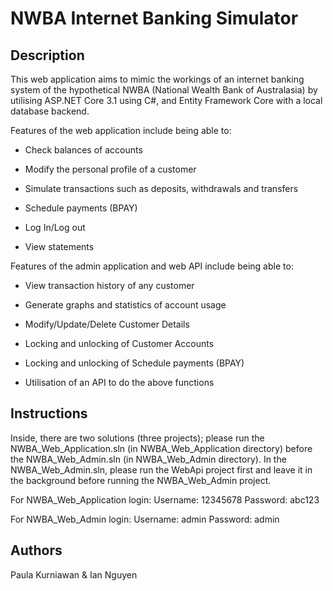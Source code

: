 # NWBA Internet Banking Simulator
## Description

This web application aims to mimic the workings of an internet banking system of the hypothetical NWBA (National Wealth Bank of Australasia) by utilising ASP.<span></span>NET Core 3.1 using C#, and Entity Framework Core with a local database backend. 

Features of the web application include being able to: 

- Check balances of accounts

- Modify the personal profile of a customer

- Simulate transactions such as deposits, withdrawals and transfers

- Schedule payments (BPAY)

- Log In/Log out

- View statements


Features of the admin application and web API include being able to:

- View transaction history of any customer

- Generate graphs and statistics of account usage

- Modify/Update/Delete Customer Details

- Locking and unlocking of Customer Accounts

- Locking and unlocking of Schedule payments (BPAY)

- Utilisation of an API to do the above functions

## Instructions
Inside, there are two solutions (three projects); please run the NWBA_Web_Application.<span></span>sln (in NWBA_Web_Application directory) before the NWBA_Web_Admin.<span></span>sln (in NWBA_Web_Admin directory). In the NWBA_Web_Admin.<span></span>sln, please run the WebApi project first and leave it in the background before running the NWBA_Web_Admin project. 

For NWBA_Web_Application login:
Username: 12345678
Password: abc123

For NWBA_Web_Admin login:
Username: admin
Password: admin

## Authors
Paula Kurniawan & Ian Nguyen
